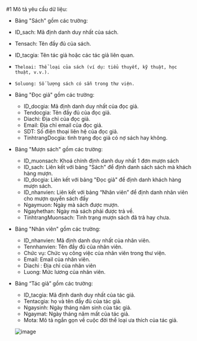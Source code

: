 #1	Mô tả yêu cầu dữ liệu: 
-  Bảng "Sách" gồm các trường:
  -	  ID_sach: Mã định danh duy nhất của sách.
  -   Tensach: Tên đầy đủ của sách.
  -   ID_tacgia: Tên tác giả hoặc các tác giả liên quan.
  -  	Theloai: Thể loại của sách (ví dụ: tiểu thuyết, kỹ thuật, học thuật, v.v.).
  -  	Soluong: Số lượng sách có sẵn trong thư viện.
  
-  	Bảng "Đọc giả" gồm các trường:
    -  	ID_docgia: Mã định danh duy nhất của đọc giả.
    -  	Tendocgia: Tên đầy đủ của đọc giả.
    -  	Diachi: Địa chỉ của đọc giả.
    -  	Email: Địa chỉ email của đọc giả.
    -  	SDT: Số điện thoại liên hệ của đọc giả.
    -  	TinhtrangDocgia: tình trạng đọc giả có nợ sách hay không.
  
-  	Bảng "Mượn sách" gồm các trường:
    -  	ID_muonsach: Khoá chính định danh duy nhất 1 đơn mượn sách
    -  	ID_sach: Liên kết với bảng "Sách" để định danh sách sách mà khách hàng mượn.
    -  	ID_docgia: Liên kết với bảng "Đọc giả" để định danh khách hàng mượn sách.
    -  	ID_nhanvien: Liên kết với bảng “Nhân viên” để định danh nhân viên cho mượn quyển sách đấy 
    -  	Ngaymuon: Ngày mà sách được mượn.
    -  	Ngayhethan: Ngày mà sách phải được trả về.
    -  	TinhtrangMuonsach: Tình trạng mượn sách đã trả hay chưa.
 
-	Bảng "Nhân viên" gồm các trường:
    -	ID_nhanvien: Mã định danh duy nhất của nhân viên.
    -	Tennhanvien: Tên đầy đủ của nhân viên.
    -	Chức vụ: Chức vụ công việc của nhân viên trong thư viện.
    -	Email: Email của nhân viên.
    -	Diachi : Địa chỉ của nhân viên
    -	Luong: Mức lương của nhân viên.
    
-	Bảng “Tác giả” gồm các trường:
    -	ID_tacgia: Mã định danh duy nhất của tác giả.
    -	Tentacgia: họ và tên đầy đủ của tác giả.
    -	Ngaysinh: Ngày tháng năm sinh của tác giả.
    -	Ngaymat: Ngày tháng năm mất của tác giả.
    -	Mota: Mô tả ngắn gọn về cuộc đời thể loại ưa thích của tác giả.

    ![image](https://github.com/manh21082002/Library-Distributed-Database./assets/100988312/7fa4f219-5452-4d1b-9e0b-9b0daf6d83d3)

